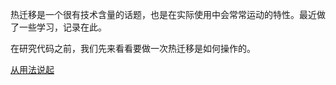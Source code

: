 热迁移是一个很有技术含量的话题，也是在实际使用中会常常运动的特性。最近做了一些学习，记录在此。

在研究代码之前，我们先来看看要做一次热迁移是如何操作的。

[从用法说起][1]

[1]:/lm/01-migrate_command_line.md
